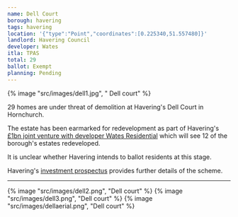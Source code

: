 ```yaml
---
name: Dell Court 
borough: havering
tags: havering
location: '{"type":"Point","coordinates":[0.225340,51.557480]}'
landlord: Havering Council
developer: Wates
itla: TPAS
total: 29
ballot: Exempt
planning: Pending
---
```

{% image "src/images/dell1.jpg", " Dell court" %}

29 homes are under threat of demolition at Havering's Dell Court in Hornchurch.

The estate has been earmarked for redevelopment as part of Havering's [£1bn joint venture with developer Wates Residential](https://www.wates.co.uk/articles/case-study/borough-of-havering-housing-redevelopment/) which will see 12 of the borough's estates redeveloped.

It is unclear whether Havering intends to ballot residents at this stage.

Havering's [investment prospectus](https://www.investinhavering.co.uk/wp-content/uploads/2017/03/Vision-interactive-map.pdf) provides further details of the scheme.

---

{% image "src/images/dell2.png", "Dell court" %}
{% image "src/images/dell3.png", "Dell court" %}
{% image "src/images/dellaerial.png", "Dell court" %}
